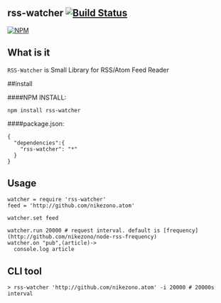 rss-watcher [![Build Status](https://travis-ci.org/nikezono/node-rss-watcher.png)](https://travis-ci.org/nikezono/node-rss-watcher)
---

[![NPM](https://nodei.co/npm/rss-watcher.png)](https://nodei.co/npm/rss-watcher/)

## What is it
`RSS-Watcher` is Small Library for RSS/Atom Feed Reader

##install

####NPM INSTALL:

    npm install rss-watcher

####package.json:

```
{
  "dependencies":{
    "rss-watcher": "*"
  }
}
```

## Usage

    watcher = require 'rss-watcher'
    feed = 'http://github.com/nikezono.atom'

    watcher.set feed

    watcher.run 20000 # request interval. default is [frequency](http://github.com/nikezono/node-rss-frequency)
    watcher.on "pub",(article)->
      console.log article

## CLI tool

    > rss-watcher 'http://github.com/nikezono.atom' -i 20000 # 20000s interval

